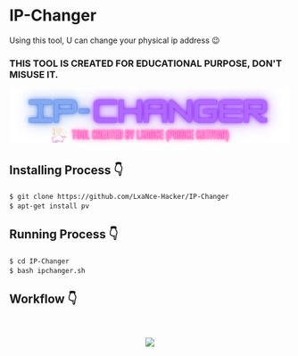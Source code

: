 # IP-Changer
Using this tool, U can change your physical ip address 😉
### THIS TOOL IS CREATED FOR EDUCATIONAL PURPOSE, DON'T MISUSE IT.
<p align="center">
  <img src="Ipchanger.png">
</p>

## Installing Process 👇
```$ git clone https://github.com/LxaNce-Hacker/IP-Changer```<br>
```$ apt-get install pv```<br>
## Running Process 👇
```$ cd IP-Changer```<br>
```$ bash ipchanger.sh```<br>

## Workflow 👇
<br>
<p align="center">
  <img src="IPchanger.png.png">
</p>
